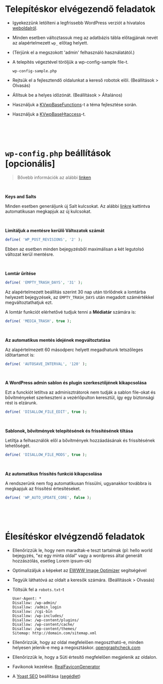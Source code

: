 # Telepítéskor elvégezendő feladatok

* Igyekezzünk letölteni a legfrissebb WordPress verziót a hivatalos [weboldalról](https://wordpress.org/download/).
* Minden esetben változtassuk meg az adatbázis tábla előtagjának nevét az alapértelmezett `wp_` előtag helyett.
* (Térjünk el a megszokott 'admin' felhasználó használatától.)
* A telepítés végeztével töröljük a wp-config-sample file-t.

	```
	wp-config-sample.php
	```
	
* Rejtsük el a fejlesztendő oldalunkat a kereső robotok elől. (Beállítások > Olvasás)
* Állítsuk be a helyes időzónát. (Beállítások > Általános)
* Használjuk a [KVwpBaseFunctions](https://github.com/istvankrucsanyica/KVwpBaseFunctions)-t a téma fejlesztése során.
* Használjuk a [KVwpBaseHtaccess](https://github.com/istvankrucsanyica/KVwpBaseHtaccess)-t.


&nbsp;

&nbsp;

# `wp-config.php` beállítások [opcionális]
>Bővebb információk az alábbi [linken](https://codex.wordpress.org/Editing_wp-config.php)

&nbsp;

**Keys and Salts**

Minden esetben generáljunk új Salt kulcsokat. Az alábbi [linkre](https://api.wordpress.org/secret-key/1.1/salt/) kattintva automatikusan megkapjuk az új kulcsokat.

&nbsp;

**Limitáljuk a mentésre kerülő Változatok számát**

```php
define( 'WP_POST_REVISIONS', '2' );
```
Ebben az esetben minden bejegyzésből maximálisan a két legutolsó változat kerül mentésre.

&nbsp;

**Lomtár űrítése**

```php
define( 'EMPTY_TRASH_DAYS', '31' );
```
Az alapértelmezett beállítás szerint 30 nap után törlődnek a lomtárba helyezett bejegyzések, az `EMPTY_TRASH_DAYS` után megadott számértékkel megváltoztathatjuk ezt.

A lomtár funkciót elérhetővé tudjuk tenni a **Médiatár** számára is:

```php
define( 'MEDIA_TRASH', true );
```

&nbsp;

**Az automatikus mentés idejének megváltoztatása**

Az alapértelmezett 60 másodperc helyett megadhatunk tetszőleges időtartamot is:

```php
define( 'AUTOSAVE_INTERVAL', '120' );
```

&nbsp;

**A WordPress admin sablon és plugin szerkesztőjének kikapcsolása**

Ezt a funckiót letiltva az adminisztrátorok nem tudják a sablon file-okat és bővítményeket szerkeszteni a vezérlőpulton keresztül, így egy biztonsági rést is elzárunk.

```php
define( 'DISALLOW_FILE_EDIT', true );
```

&nbsp;

**Sablonok, bővítmények telepítésének és frissítésének tiltása**

Letiltja a felhasználók elől a bővítmények hozzáadásának és frissítésének lehetőségét.

```php
define( 'DISALLOW_FILE_MODS', true );
```

&nbsp;

**Az automatikus frissítés funkció kikapcsolása**

A rendszerünk nem fog automatikusan frissülni, ugyanakkor továbbra is megkapjuk az frissítési értesítéseket.

```php
define( 'WP_AUTO_UPDATE_CORE', false );
```

&nbsp;

&nbsp;

# Élesítéskor elvégzendő feladatok

* Ellenőrizzük le, hogy nem maradtak-e teszt tartalmak (pl: hello world bejegyzés, "ez egy minta oldal" vagy a wordpress által generált hozzászólás, esetleg Lorem ipsum-ok)
* Optimalizáljuk a képeket az [EWWW Image Optimizer](https://wordpress.org/plugins/ewww-image-optimizer/) segítségével
* Tegyük láthatóvá az oldalt a keresők számára. (Beállítások > Olvasás)
* Töltsük fel a `robots.txt`-t

	```
	User-Agent: *
	Disallow: /wp-admin/
	Disallow: /admin_login
	Disallow: /cgi-bin
	Disallow: /wp-includes/
	Disallow: /wp-content/plugins/
	Disallow: /wp-content/cache/
	Disallow: /wp-content/themes/
	Sitemap: http://domain.com/sitemap.xml
	```
	
* Ellenőrizzük, hogy az oldal megfelelően megosztható-e, minden helyesen jelenik-e meg a megosztáskor. [opengraphcheck.com](http://opengraphcheck.com)
* Ellenőrizzük le, hogy a Süti értesítő megfelelően megjelenik az oldalon.
* Favikonok kezelése. [RealFaviconGenerator](https://srd.wordpress.org/plugins/favicon-by-realfavicongenerator/)
* A [Yoast SEO](https://wordpress.org/plugins/wordpress-seo/) beállítása ([segédlet](https://kb.yoast.com/kb/configuration-guide-for-yoast-seo/))